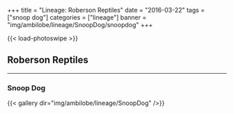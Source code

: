+++
title = "Lineage: Roberson Reptiles"
date = "2016-03-22"
tags = ["snoop dog"]
categories = ["lineage"]
banner = "img/ambilobe/lineage/SnoopDog/snoopdog"
+++

{{< load-photoswipe >}}

## Roberson Reptiles

---
### Snoop Dog

{{< gallery dir="img/ambilobe/lineage/SnoopDog" />}}